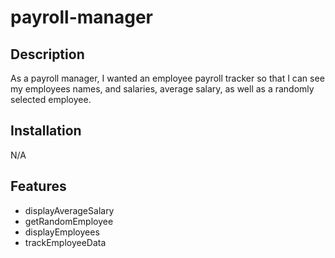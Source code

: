 # payroll-manager

## Description

As a payroll manager, I wanted an employee payroll tracker so that I can see my employees names, and salaries, average salary, as well as a randomly selected employee. 

## Installation

N/A

## Features

* displayAverageSalary 
* getRandomEmployee
* displayEmployees
* trackEmployeeData
